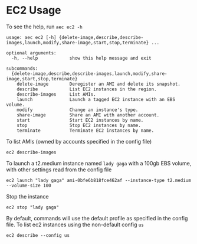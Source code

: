 # EC2 Usage

To see the help, run `aec ec2 -h`

```
usage: aec ec2 [-h] {delete-image,describe,describe-images,launch,modify,share-image,start,stop,terminate} ...

optional arguments:
  -h, --help            show this help message and exit

subcommands:
  {delete-image,describe,describe-images,launch,modify,share-image,start,stop,terminate}
    delete-image        Deregister an AMI and delete its snapshot.
    describe            List EC2 instances in the region.
    describe-images     List AMIs.
    launch              Launch a tagged EC2 instance with an EBS volume.
    modify              Change an instance's type.
    share-image         Share an AMI with another account.
    start               Start EC2 instances by name.
    stop                Stop EC2 instances by name.
    terminate           Terminate EC2 instances by name.
```

To list AMIs (owned by accounts specified in the config file)

```
ec2 describe-images
```

To launch a t2.medium instance named `lady gaga` with a 100gb EBS volume, with other settings read from the config file

```
ec2 launch "lady gaga" ami-0bfe6b818fce462af --instance-type t2.medium --volume-size 100  
```

Stop the instance

```
ec2 stop "lady gaga"
```

By default, commands will use the default profile as specified in the config file. To list ec2 instances using the non-default config `us`

```
ec2 describe --config us  
```
